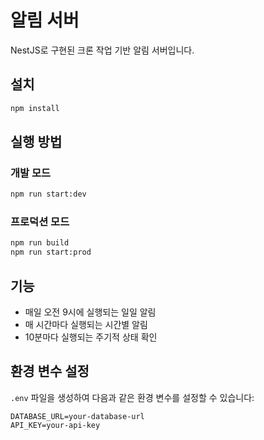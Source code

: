 # 알림 서버

NestJS로 구현된 크론 작업 기반 알림 서버입니다.

## 설치

```bash
npm install
```

## 실행 방법

### 개발 모드

```bash
npm run start:dev
```

### 프로덕션 모드

```bash
npm run build
npm run start:prod
```

## 기능

- 매일 오전 9시에 실행되는 일일 알림
- 매 시간마다 실행되는 시간별 알림
- 10분마다 실행되는 주기적 상태 확인

## 환경 변수 설정

`.env` 파일을 생성하여 다음과 같은 환경 변수를 설정할 수 있습니다:

```
DATABASE_URL=your-database-url
API_KEY=your-api-key
``` 